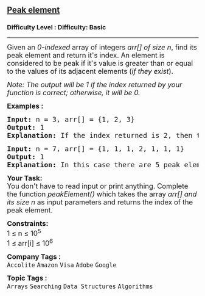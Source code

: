<h2><a href="https://www.geeksforgeeks.org/problems/peak-element/1?page=1&sortBy=submissions">Peak element</a></h2><h3>Difficulty Level : Difficulty: Basic</h3><hr><div class="problems_problem_content__Xm_eO"><p><span style="font-size: 18px;">Given an <em>0-indexed</em> array of integers <em>arr[] of size n</em>, find its peak element and return it's index. An element is considered to be peak if it's value is greater than or equal to the values of its adjacent elements (<em>if they exist</em>).</span></p>
<p><em><span style="font-size: 18px;">Note: The output will be&nbsp;1 if the index returned by your function is correct; otherwise, it will be 0.</span></em></p>
<p><strong><span style="font-size: 18px;">Examples :<br></span></strong></p>
<pre><strong><span style="font-size: 18px;">Input: </span></strong><span style="font-size: 18px;">n = 3, arr[] = {1, 2, 3} </span><span style="font-size: 18px;">
<strong>Output:</strong> 1
<strong>Explanation: </strong>If the index returned is 2, then the output printed will be 1. Since arr[2] = 3 is greater than its </span><span style="font-size: 14pt;">adjacent elements, and there is no element after it, we can consider it as a peak element. </span><span style="font-size: 14pt;">No other index satisfies the same property, so answer will be printed as 0.</span></pre>
<pre><strong><span style="font-size: 18px;">Input: </span></strong><span style="font-size: 18px;">n = 7, arr[] = {1, 1, 1, 2, 1, 1, 1}</span><span style="font-size: 18px;">
<strong>Output: </strong>1<strong>
Explanation: </strong></span><span style="font-size: 18px;">In this case there are 5 peak elements with indices as {0,1,3,5,6}. Returning any of them will give you correct answer.</span></pre>
<p><strong><span style="font-size: 18px;">Your Task:</span></strong><br><span style="font-size: 18px;">You don't have to read&nbsp;input or print anything. Complete the function <em>peakElement()</em> which takes the array <em>arr[] and its size n</em> as input parameters and returns the index of the peak element.</span></p>
<p><span style="font-size: 18px;"><strong>Constraints:</strong><br>1 ≤ n ≤ 10<sup>5</sup><br>1 ≤ arr[i] ≤ 10<sup>6</sup></span></p></div><p><span style=font-size:18px><strong>Company Tags : </strong><br><code>Accolite</code>&nbsp;<code>Amazon</code>&nbsp;<code>Visa</code>&nbsp;<code>Adobe</code>&nbsp;<code>Google</code>&nbsp;<br><p><span style=font-size:18px><strong>Topic Tags : </strong><br><code>Arrays</code>&nbsp;<code>Searching</code>&nbsp;<code>Data Structures</code>&nbsp;<code>Algorithms</code>&nbsp;
